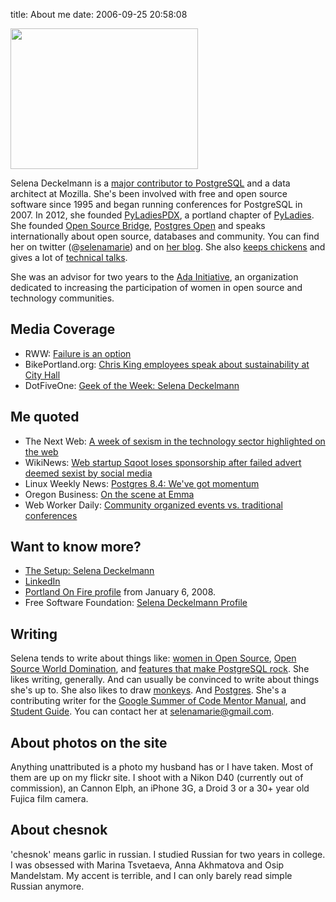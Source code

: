 title: About me
date: 2006-09-25 20:58:08

[<img src="/daily/wp-content/uploads/2006/09/image-1-300x225.jpg" alt="" title="selena" width="300" height="225" class="alignright size-medium wp-image-3634" />][1]

Selena Deckelmann is a [major contributor to PostgreSQL][2] and a data architect at Mozilla. She's been involved with free and open source software since 1995 and began running conferences for PostgreSQL in 2007. In 2012, she founded [PyLadiesPDX][3], a portland chapter of [PyLadies][4]. She founded [Open Source Bridge][5], [Postgres Open][6] and speaks internationally about open source, databases and community. You can find her on twitter (@[selenamarie][7]) and on [her blog][8]. She also [keeps chickens][9] and gives a lot of [technical talks][10].

She was an advisor for two years to the [Ada Initiative][11], an organization dedicated to increasing the participation of women in open source and technology communities.

## Media Coverage

*   RWW: [Failure is an option][12]
*   BikePortland.org: [Chris King employees speak about sustainability at City Hall][13]
*   DotFiveOne: [Geek of the Week: Selena Deckelmann][14]

## Me quoted

*   The Next Web: [A week of sexism in the technology sector highlighted on the web][15]
*   WikiNews: [Web startup Sqoot loses sponsorship after failed advert deemed sexist by social media][16]
*   Linux Weekly News: [Postgres 8.4: We've got momentum][17]
*   Oregon Business: [On the scene at Emma][18]
*   Web Worker Daily: [Community organized events vs. traditional conferences][19]

## Want to know more?

*   [The Setup: Selena Deckelmann][20]
*   [LinkedIn][21]
*   [Portland On Fire profile][22] from January 6, 2008.
*   Free Software Foundation: [Selena Deckelmann Profile][23] 

## Writing

Selena tends to write about things like: [women in Open Source][24], [Open Source World Domination][25], and [features that make PostgreSQL rock][26]. She likes writing, generally. And can usually be convinced to write about things she's up to. She also likes to draw [monkeys][27]. And [Postgres][28]. She's a contributing writer for the [Google Summer of Code Mentor Manual][29], and [Student Guide][30]. You can contact her at <selenamarie@gmail.com>.

## About photos on the site

Anything unattributed is a photo my husband has or I have taken. Most of them are up on my flickr site. I shoot with a Nikon D40 (currently out of commission), an Cannon Elph, an iPhone 3G, a Droid 3 or a 30+ year old Fujica film camera.

## About chesnok

'chesnok' means garlic in russian. I studied Russian for two years in college. I was obsessed with Marina Tsvetaeva, Anna Akhmatova and Osip Mandelstam. My accent is terrible, and I can only barely read simple Russian anymore.

 [1]: /daily/wp-content/uploads/2006/09/image-1.jpeg
 [2]: http://www.postgresql.org/community/contributors/
 [3]: http://www.meetup.com/PyLadies-PDX/
 [4]: http://pyladies.com
 [5]: http://opensourcebridge.org
 [6]: http://postgresopen.org
 [7]: http://twitter.com/selenamarie
 [8]: /daily
 [9]: http://blip.tv/aj-/selena-deckelmann-how-to-kill-three-chickens-in-three-years-1805373
 [10]: /daily/conferences/
 [11]: http://adainitiative.org/
 [12]: http://www.readwriteweb.com/enterprise/2012/01/failure-is-an-option.php
 [13]: http://bikeportland.org/2007/05/04/chris-king-employees-speak-about-sustainability-at-city-hall-3576
 [14]: http://dotfiveone.com/2008/10/geek-of-the-week-selena-deckelmann/
 [15]: http://thenextweb.com/insider/2012/03/25/a-week-of-sexism-in-the-technology-sector-highlighted-on-the-web/
 [16]: http://en.wikinews.org/wiki/Web_startup_Sqoot_loses_sponsorship_after_failed_advert_deemed_sexist_by_social_media
 [17]: http://lwn.net/Articles/327938/
 [18]: http://www.oregonbusiness.com/on-the-scene/4473-on-the-scene-at-emma
 [19]: http://webworkerdaily.com/2009/03/17/community-organized-events-vs-traditional-conferences/
 [20]: http://selena.deckelmann.usesthis.com/
 [21]: http://linkedin.com/in/selenadeckelmann
 [22]: http://www.portlandonfire.com/selenadeckelmann
 [23]: http://www.fsf.org/working-together/profiles/selena-deckelmann
 [24]: http://www.oreillynet.com/pub/a/womenintech/2007/09/28/to-sir-with-love-how-to-get-more-women-involved-in-open-source.html
 [25]: http://opensourcebridge.org/2009/03/open-source-world-domination-part-i/
 [26]: http://searchenterpriselinux.techtarget.com/tip/0,289483,sid39_gci1351721,00.html
 [27]: http://www.flickr.com/photos/selenamarie/sets/72157623591946477/
 [28]: /daily/postgres/
 [29]: http://www.booki.cc/gsoc-mentoring/
 [30]: http://www.booki.cc/gsocstudentguide/
